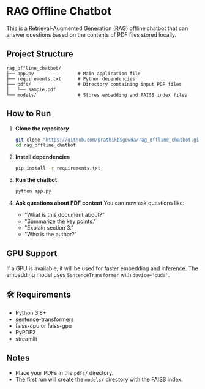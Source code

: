 
# RAG Offline Chatbot

This is a Retrieval-Augmented Generation (RAG) offline chatbot that can answer questions based on the contents of PDF files stored locally.

##  Project Structure

```
rag_offline_chatbot/
├── app.py                # Main application file
├── requirements.txt      # Python dependencies
├── pdfs/                 # Directory containing input PDF files
│   └── sample.pdf
└── models/               # Stores embedding and FAISS index files
```

##  How to Run

1. **Clone the repository**
   ```bash
   git clone "https://github.com/prathikbsgowda/rag_offline_chatbot.git"
   cd rag_offline_chatbot
   ```

2. **Install dependencies**
   ```bash
   pip install -r requirements.txt
   ```

3. **Run the chatbot**
   ```bash
   python app.py
   ```

4. **Ask questions about PDF content**
   You can now ask questions like:
   - "What is this document about?"
   - "Summarize the key points."
   - "Explain section 3."
   - "Who is the author?"

##  GPU Support

If a GPU is available, it will be used for faster embedding and inference. The embedding model uses `SentenceTransformer` with `device='cuda'`.

## 🛠 Requirements

- Python 3.8+
- sentence-transformers
- faiss-cpu or faiss-gpu
- PyPDF2
- streamlit

##  Notes

- Place your PDFs in the `pdfs/` directory.
- The first run will create the `models/` directory with the FAISS index.

